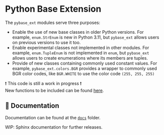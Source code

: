 # Python Base Extension

The `pybase_ext` modules serve three purposes:

* Enable the use of new base classes in older Python versions. For example, `enum.StrEnum` is new in Python 3.11, but `pybase_ext` allows users on previous versions to use it too.
* Enable experimental classes not implemented in other modules. For example, `enum.TupleEnum` is not implemented in `enum`, but `pybase_ext` allows users to create enumerations where its members are tuples.
* Provide of new classes containing commonly used constant values. For example, `pybase_ext.colors.BGR` provides a wrapper to commonly used BGR color codes, like `BGR.WHITE` to use the color code `(255, 255, 255)`

❗ This code is still a work in progress ❗<br/>
New functions to be included can be found [here](src/pybase_ext/TBD.md).

## 📖 Documentation

Documentation can be found at the [`docs`](docs/index.md) folder.

WIP: Sphinx documentation for further releases.
